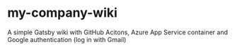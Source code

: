 # my-company-wiki
A simple Gatsby wiki with GitHub Acitons, Azure App Service container and Google authentication (log in with Gmail)

